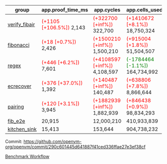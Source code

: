 | group | app.proof_time_ms | app.cycles | app.cells_used | leaf.proof_time_ms | leaf.cycles | leaf.cells_used |
| -- | -- | -- | -- | -- | -- | -- |
| [verify_fibair](https://github.com/openvm-org/openvm/blob/benchmark-results/benchmarks-pr/1567/verify_fibair-290c601445d641887f41ced336ffae27e3ef38cf.md) |<span style='color: red'>(+1105 [+106.5%])</span> 2,143 | <span style='color: red'>(+322700 [+inf%])</span> 322,700 | <span style='color: red'>(+1410672 [+8.1%])</span> 18,750,324 |- | - | - |
| [fibonacci](https://github.com/openvm-org/openvm/blob/benchmark-results/benchmarks-pr/1567/fibonacci-290c601445d641887f41ced336ffae27e3ef38cf.md) |<span style='color: red'>(+18 [+0.7%])</span> 2,426 | <span style='color: red'>(+1500210 [+inf%])</span> 1,500,210 | <span style='color: red'>(+915004 [+1.8%])</span> 51,504,507 |<span style='color: red'>(+942 [+30.3%])</span> 4,056 | <span style='color: red'>(+1248136 [+inf%])</span> 1,248,136 | <span style='color: red'>(+1053166 [+1.5%])</span> 70,887,724 |
| [regex](https://github.com/openvm-org/openvm/blob/benchmark-results/benchmarks-pr/1567/regex-290c601445d641887f41ced336ffae27e3ef38cf.md) |<span style='color: red'>(+446 [+6.2%])</span> 7,601 | <span style='color: red'>(+4108597 [+inf%])</span> 4,108,597 | <span style='color: green'>(-1784464 [-1.1%])</span> 164,734,992 |<span style='color: green'>(-873 [-7.0%])</span> 11,540 | <span style='color: red'>(+3326652 [+inf%])</span> 3,326,652 | <span style='color: green'>(-55882973 [-18.6%])</span> 244,539,630 |
| [ecrecover](https://github.com/openvm-org/openvm/blob/benchmark-results/benchmarks-pr/1567/ecrecover-290c601445d641887f41ced336ffae27e3ef38cf.md) |<span style='color: red'>(+376 [+37.0%])</span> 1,392 | <span style='color: red'>(+140487 [+inf%])</span> 140,487 | <span style='color: red'>(+638806 [+7.8%])</span> 8,866,644 |<span style='color: red'>(+368 [+3.5%])</span> 10,899 | <span style='color: red'>(+2934876 [+inf%])</span> 2,934,876 | <span style='color: red'>(+3647448 [+1.5%])</span> 247,226,250 |
| [pairing](https://github.com/openvm-org/openvm/blob/benchmark-results/benchmarks-pr/1567/pairing-290c601445d641887f41ced336ffae27e3ef38cf.md) |<span style='color: red'>(+120 [+3.1%])</span> 3,945 | <span style='color: red'>(+1882939 [+inf%])</span> 1,882,939 | <span style='color: red'>(+846438 [+0.9%])</span> 98,834,293 |<span style='color: green'>(-2195 [-28.5%])</span> 5,507 | <span style='color: red'>(+2010351 [+inf%])</span> 2,010,351 | <span style='color: green'>(-57514607 [-28.0%])</span> 148,010,559 |
| [fib_e2e](https://github.com/openvm-org/openvm/blob/benchmark-results/benchmarks-pr/1567/fib_e2e-290c601445d641887f41ced336ffae27e3ef38cf.md) | 20,915 |  12,000,210 |  410,933,839 | 24,332 |  7,462,425 |  441,087,103 |
| [kitchen_sink](https://github.com/openvm-org/openvm/blob/benchmark-results/benchmarks-pr/1567/kitchen_sink-290c601445d641887f41ced336ffae27e3ef38cf.md) | 15,413 |  153,644 |  904,738,232 | 23,505 |  7,904,039 |  769,363,814 |


Commit: https://github.com/openvm-org/openvm/commit/290c601445d641887f41ced336ffae27e3ef38cf

[Benchmark Workflow](https://github.com/openvm-org/openvm/actions/runs/17026596357)
